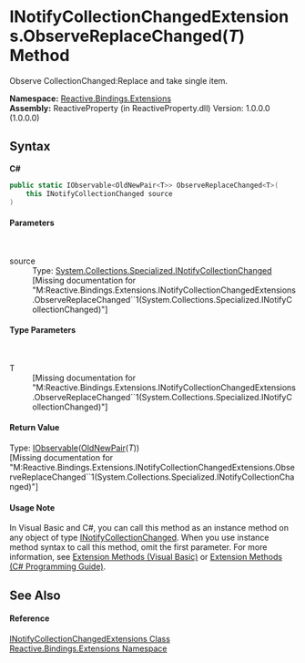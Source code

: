 # INotifyCollectionChangedExtensions.ObserveReplaceChanged(*T*) Method 
 

Observe CollectionChanged:Replace and take single item.

**Namespace:**&nbsp;<a href="a9fb9c90-d2dd-7420-ec9a-3084892a7996">Reactive.Bindings.Extensions</a><br />**Assembly:**&nbsp;ReactiveProperty (in ReactiveProperty.dll) Version: 1.0.0.0 (1.0.0.0)

## Syntax

**C#**<br />
``` C#
public static IObservable<OldNewPair<T>> ObserveReplaceChanged<T>(
	this INotifyCollectionChanged source
)

```


#### Parameters
&nbsp;<dl><dt>source</dt><dd>Type: <a href="http://msdn2.microsoft.com/en-us/library/ms668629" target="_blank">System.Collections.Specialized.INotifyCollectionChanged</a><br />\[Missing <param name="source"/> documentation for "M:Reactive.Bindings.Extensions.INotifyCollectionChangedExtensions.ObserveReplaceChanged``1(System.Collections.Specialized.INotifyCollectionChanged)"\]</dd></dl>

#### Type Parameters
&nbsp;<dl><dt>T</dt><dd>\[Missing <typeparam name="T"/> documentation for "M:Reactive.Bindings.Extensions.INotifyCollectionChangedExtensions.ObserveReplaceChanged``1(System.Collections.Specialized.INotifyCollectionChanged)"\]</dd></dl>

#### Return Value
Type: <a href="http://msdn2.microsoft.com/en-us/library/dd990377" target="_blank">IObservable</a>(<a href="331c93c8-ce0e-1a5a-718c-16e1f7e7c431">OldNewPair</a>(*T*))<br />\[Missing <returns> documentation for "M:Reactive.Bindings.Extensions.INotifyCollectionChangedExtensions.ObserveReplaceChanged``1(System.Collections.Specialized.INotifyCollectionChanged)"\]

#### Usage Note
In Visual Basic and C#, you can call this method as an instance method on any object of type <a href="http://msdn2.microsoft.com/en-us/library/ms668629" target="_blank">INotifyCollectionChanged</a>. When you use instance method syntax to call this method, omit the first parameter. For more information, see <a href="http://msdn.microsoft.com/en-us/library/bb384936.aspx">Extension Methods (Visual Basic)</a> or <a href="http://msdn.microsoft.com/en-us/library/bb383977.aspx">Extension Methods (C# Programming Guide)</a>.

## See Also


#### Reference
<a href="848d6ef8-d3f6-df58-c2e5-19d797b2ecb7">INotifyCollectionChangedExtensions Class</a><br /><a href="a9fb9c90-d2dd-7420-ec9a-3084892a7996">Reactive.Bindings.Extensions Namespace</a><br />